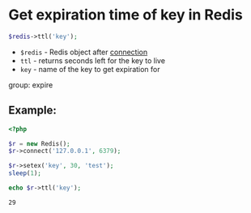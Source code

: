 # Get expiration time of key in Redis

```php
$redis->ttl('key');
```

- `$redis` - Redis object after [connection](/php-redis/how-to-connect-to-redis)
- `ttl` - returns seconds left for the key to live
- `key` - name of the key to get expiration for

group: expire

## Example: 
```php
<?php

$r = new Redis(); 
$r->connect('127.0.0.1', 6379);

$r->setex('key', 30, 'test');
sleep(1);

echo $r->ttl('key');
```
```
29
```

